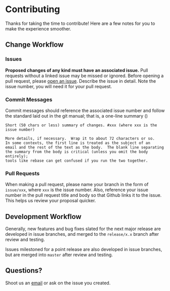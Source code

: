 # Contributing
Thanks for taking the time to contribute! Here are a few
notes for you to make the experience smoother.

## Change Workflow
### Issues
**Proposed changes of any kind must have an associated issue.**
Pull requests without a linked issue may be missed or ignored.
Before opening a pull request, please [open an issue](https://github.com/restrictcontentpro/restrict-content-pro/issues/new).
Describe the issue in detail. Note the issue number, you will need it for your pull request.

### Commit Messages
Commit messages should reference the associated issue number and follow the standard laid out in the git manual; that is,
a one-line summary ()

	Short (50 chars or less) summary of changes. #xxx (where xxx is the issue number)

	More details, if necessary.  Wrap it to about 72 characters or so.
	In some contexts, the first line is treated as the subject of an
	email and the rest of the text as the body.  The blank line separating
	the summary from the body is critical (unless you omit the body entirely);
	tools like rebase can get confused if you run the two together.

### Pull Requests
When making a pull request, please name your branch in the form of `issue/xxx`, where
`xxx` is the issue number. Also, reference your issue number in the pull request title and body
so that Github links it to the issue. This helps us review your proposal quicker.

## Development Workflow

Generally, new features and bug fixes slated for the next major release
are developed in issue branches, and merged to the `release/x.x` branch after review and testing.

Issues milestoned for a point release are also developed in issue branches, but are
merged into `master` after review and testing.

## Questions?
Shoot us an [email](https://restrictcontentpro.com/support/) or ask on the issue you created.
